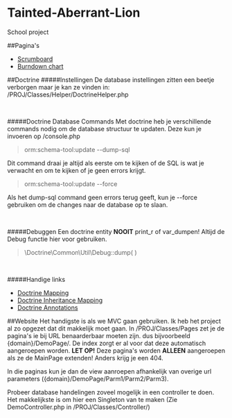 Tainted-Aberrant-Lion
=====================

School project

##Pagina's
* [Scrumboard](https://huboard.com/waaghals/Tainted-Aberrant-Lion)
* [Burndown chart](http://radekstepan.com/github-burndown-chart/#!/waaghals/Tainted-Aberrant-Lion)

##Doctrine
#####Instellingen
De database instellingen zitten een beetje verborgen maar je kan ze vinden in: /PROJ/Classes/Helper/DoctrineHelper.php

<br>

#####Doctrine Database Commands
Met doctrine heb je verschillende commands nodig om de database structuur te updaten. Deze kun je invoeren op /console.php

> orm:schema-tool:update --dump-sql

Dit command draai je altijd als eerste om te kijken of de SQL is wat je verwacht en om te kijken of je geen errors krijgt.

> orm:schema-tool:update --force

Als het dump-sql command geen errors terug geeft, kun je --force gebruiken om de changes naar de database op te slaan.

<br>

#####Debuggen
Een doctrine entity **NOOIT** print_r of var_dumpen! Altijd de Debug functie hier voor gebruiken.

>\Doctrine\Common\Util\Debug::dump( )

<br>

#####Handige links
* [Doctrine Mapping](http://docs.doctrine-project.org/en/2.0.x/reference/association-mapping.html)
* [Doctrine Inheritance Mapping](http://docs.doctrine-project.org/en/2.0.x/reference/inheritance-mapping.html)
* [Doctrine Annotations](http://docs.doctrine-project.org/en/latest/reference/annotations-reference.html#annref-column)


##Website
Het handigste is als we MVC gaan gebruiken. Ik heb het project al zo opgezet dat dit makkelijk moet gaan. In /PROJ/Classes/Pages zet je de pagina's ie bij URL benaarderbaar moeten zijn. dus bijvoorbeeld {domain}/DemoPage/. De index zorgt er al voor dat deze automatisch aangeroepen worden. **LET OP!** Deze pagina's worden **ALLEEN** aangeroepen als ze de MainPage extenden! Anders krijg je een 404.

In die paginas kun je dan de view aanroepen afhankelijk van overige url parameters ({domain}/DemoPage/Parm1/Parm2/Parm3). 

Probeer database handelingen zoveel mogelijk in een controller te doen. Het makkelijkste is om hier een Singleton van te maken (Zie DemoController.php in /PROJ/Classes/Controller/)
